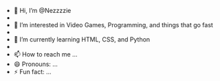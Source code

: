 - 👋 Hi, I’m @Nezzzzie
- 
- 👀 I’m interested in Video Games, Programming, and things that go fast
- 
- 🌱 I’m currently learning HTML, CSS, and Python
- 
- 📫 How to reach me ...
- 😄 Pronouns: ...
- ⚡ Fun fact: ...

<!---
Nezzzzie/Nezzzzie is a ✨ special ✨ repository because its `README.md` (this file) appears on your GitHub profile.
You can click the Preview link to take a look at your changes.
--->

